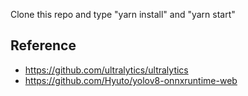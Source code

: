 Clone this repo and type "yarn install" and "yarn start"
## Reference

- https://github.com/ultralytics/ultralytics
- https://github.com/Hyuto/yolov8-onnxruntime-web
